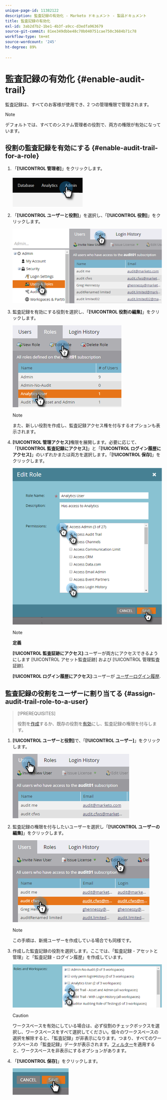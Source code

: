 ```yaml
---
unique-page-id: 11382122
description: 監査記録の有効化 - Marketo ドキュメント - 製品ドキュメント
title: 監査記録の有効化
exl-id: 3ab2d7b2-1be1-4b3f-a9cc-d3edfa963679
source-git-commit: 81ee349dbbe48c70b040751cae750c3684b71c78
workflow-type: tm+mt
source-wordcount: '245'
ht-degree: 89%

---
```


# 監査記録の有効化 {#enable-audit-trail}

監査記録は、すべてのお客様が使用でき、2 つの管理権限で管理されます。

>[!NOTE]
>
>デフォルトでは、すべてのシステム管理者の役割で、両方の権限が有効になっています。

## 役割の監査記録を有効にする {#enable-audit-trail-for-a-role}

1. 「**[!UICONTROL 管理者]**」をクリックします。

   ![](assets/enable-audit-trail-1.png)

1. 「**[!UICONTROL ユーザーと役割]**」を選択し、「**[!UICONTROL 役割]**」をクリックします。

   ![](assets/enable-audit-trail-2.png)

1. 監査記録を有効にする役割を選択し、「**[!UICONTROL 役割の編集]**」をクリックします。

   ![](assets/enable-audit-trail-3.png)

   >[!NOTE]
   >
   >また、新しい役割を作成し、監査記録アクセス権を付与するオプションも表示されます。

1. **[!UICONTROL 管理アクセス]**&#x200B;権限を展開します。必要に応じて、「**[!UICONTROL 監査記録にアクセス]**」と「**[!UICONTROL ログイン履歴にアクセス]**」のいずれかまたは両方を選択します。「**[!UICONTROL 保存]**」をクリックします。

   ![](assets/enable-audit-trail-4.png)

   >[!NOTE]
   >
   >**定義**
   >
   >**[!UICONTROL 監査証跡にアクセス]**:ユーザーが両方にアクセスできるようにします [!UICONTROL アセット監査証跡] および [!UICONTROL 管理監査証跡].
   >
   >**[!UICONTROL ログイン履歴にアクセス]**:ユーザーが [ユーザーログイン履歴](/help/marketo/product-docs/administration/audit-trail/user-login-history.md).

## 監査記録の役割をユーザーに割り当てる {#assign-audit-trail-role-to-a-user}

>[!PREREQUISITES]
>
>役割を[作成](/help/marketo/product-docs/administration/users-and-roles/create-delete-edit-and-change-a-user-role.md#create-a-role)するか、既存の役割を[有効](#enable-audit-trail)にし、監査記録の権限を付与します。

1. **[!UICONTROL ユーザーと役割]**&#x200B;で、「**[!UICONTROL ユーザー]**」をクリックします。

   ![](assets/enable-audit-trail-5.png)

1. 監査記録の権限を付与したいユーザーを選択し「**[!UICONTROL ユーザーの編集]**」をクリックします。

   ![](assets/enable-audit-trail-6.png)

   >[!NOTE]
   >
   >この手順は、新規ユーザーを作成している場合でも同様です。

1. 作成した監査記録の役割を選択します。ここでは、「監査記録 - アセットと管理」と「監査記録 - ログイン履歴」を作成しています。

   ![](assets/enable-audit-trail-7.png)

   >[!CAUTION]
   >
   >ワークスペースを有効にしている場合は、必ず役割のチェックボックスを選択し、ワークスペースをすべて選択してください。個々のワークスペースの選択を解除すると、「監査記録」が非表示になります。つまり、すべてのワークスペースの「監査記録」データが表示されます。[フィルター](/help/marketo/product-docs/administration/audit-trail/filtering-in-audit-trail.md)を適用すると、ワークスペースを非表示にするオプションがあります。

1. 「**[!UICONTROL 保存]**」をクリックします。

   ![](assets/enable-audit-trail-8.png)
